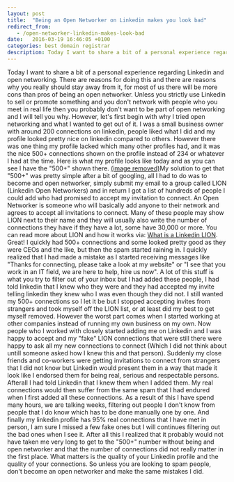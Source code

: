```yaml
---
layout: post
title:  "Being an Open Networker on Linkedin makes you look bad"
redirect_from:
   - /open-networker-linkedin-makes-look-bad
date:   2016-03-19 16:46:05 +0100
categories: best domain registrar
description: Today I want to share a bit of a personal experience regarding Linkedin and open networking. There are reasons for doing this and there are reasons why you really should stay away from it, for most of
---
```


Today I want to share a bit of a personal experience regarding Linkedin and open networking. There are reasons for doing this and there are reasons why you really should stay away from it, for most of us there will be more cons than pros of being an open networker. Unless you strictly use Linkedin to sell or promote something and you don't network with people who you meet in real life then you probably don't want to be part of open networking and I will tell you why. However, let's first begin with why I tried open networking and what I wanted to get out of it. I was a small business owner with around 200 connections on linkedin, people liked what I did and my profile looked pretty nice on linkedin compared to others. However there was one thing my profile lacked which many other profiles had, and it was the nice 500+ connections shown on the profile instead of 234 or whatever I had at the time. Here is what my profile looks like today and as you can see I have the "500+" shown there. [(image removed)](http://tenghamn.com/wp-content/uploads/2016/03/de8fd65f5958168cbac217dc8b79ab90.png)My solution to get that "500+" was pretty simple after a bit of googling, all I had to do was to become and open networker, simply submit my email to a group called LION (Linkedin Open Networkers) and in return I got a list of hundreds of people I could add who had promised to accept my invitation to connect. An Open Networker is someone who will basically add anyone to their network and agrees to accept all invitations to connect. Many of these people may show LION next to their name and they will usually also write the number of connections they have if they have a lot, some have 30,000 or more. You can read more about LION and how it works via: [What is a Linkedin LION](http://maximizesocialbusiness.com/what-is-a-linkedin-lion-290/). Great! I quickly had 500+ connections and some looked pretty good as they were CEOs and the like, but then the spam started raining in. I quickly realized that I had made a mistake as I started receiving messages like "Thanks for connecting, please take a look at my website" or "I see that you work in an IT field, we are here to help, hire us now". A lot of this stuff is what you try to filter out of your inbox but I had added these people, I had told linkedin that I knew who they were and they had accepted my invite telling linkedin they knew who I was even though they did not. I still wanted my 500+ connections so I let it be but I stopped accepting invites from strangers and took myself off the LION list, or at least did my best to get myself removed. However the worst part comes when I started working at other companies instead of running my own business on my own. Now people who I worked with closely started adding me on Linkedin and I was happy to accept and my "fake" LION connections that were still there were happy to ask all my new connections to connect (Which I did not think about untill someone asked how I knew this and that person). Suddenly my close friends and co-workers were getting invitations to connect from strangers that I did not know but Linkedin would present them in a way that made it look like I endorsed them for being real, serious and respectable persons. Afterall I had told Linkedin that I knew them when I added them. My real connections would then suffer from the same spam that I had endured when I first added all these connections. As a result of this I have spend many hours, we are talking weeks, filtering out people I don't know from people that I do know which has to be done manually one by one. And finally my linkedin profile has 95% real connections that I have met in person, I am sure I missed a few fake ones but I will continues filtering out the bad ones when I see it. After all this I realized that it probably would not have taken me very long to get to the "500+" number without being and open networker and that the number of connections did not really matter in the first place. What matters is the quality of your Linkedin profile and the quality of your connections. So unless you are looking to spam people, don't become an open networker and make the same mistakes I did.